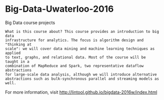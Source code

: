 # Big-Data-Uwaterloo-2016
Big Data course projects

```
What is this course about? This course provides an introduction to big data
infrastructure for analytics. The focus is algorithm design and "thinking at
scale": we will cover data mining and machine learning techniques as applied
to text, graphs, and relational data. Most of the course will be taught in a
combination of MapReduce and Spark, two representative dataflow abstractions
for large-scale data analysis, although we will introduce alternative
abstractions such as bulk-synchronous parallel and streaming models as well.
```

For more information, visit
http://lintool.github.io/bigdata-2016w/index.html
